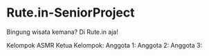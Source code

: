 # Rute.in-SeniorProject
Bingung wisata kemana? Di Rute.in aja!

Kelompok ASMR 
Ketua Kelompok: 
Anggota 1: 
Anggota 2: 
Anggota 3: 
